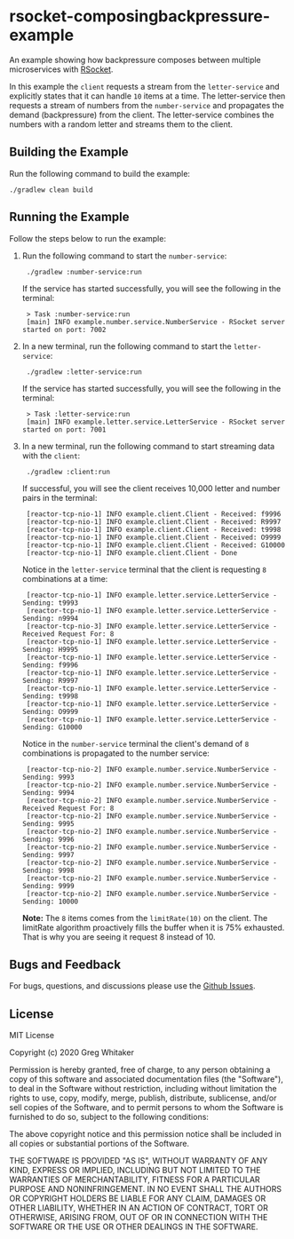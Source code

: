 # rsocket-composingbackpressure-example
An example showing how backpressure composes between multiple microservices with [RSocket](http://rsocket.io).

In this example the `client` requests a stream from the `letter-service` and explicitly states that it can handle `10` items at a time.
The letter-service then requests a stream of numbers from the `number-service` and propagates the demand (backpressure) from the client. The letter-service
combines the numbers with a random letter and streams them to the client.

## Building the Example
Run the following command to build the example:

    ./gradlew clean build
    
## Running the Example
Follow the steps below to run the example:

1. Run the following command to start the `number-service`:

        ./gradlew :number-service:run
        
    If the service has started successfully, you will see the following in the terminal:
    
        > Task :number-service:run
        [main] INFO example.number.service.NumberService - RSocket server started on port: 7002
        
2. In a new terminal, run the following command to start the `letter-service`:

        ./gradlew :letter-service:run
        
    If the service has started successfully, you will see the following in the terminal:
    
        > Task :letter-service:run
        [main] INFO example.letter.service.LetterService - RSocket server started on port: 7001
        
3. In a new terminal, run the following command to start streaming data with the `client`:

        ./gradlew :client:run
        
    If successful, you will see the client receives 10,000 letter and number pairs in the terminal:
    
        [reactor-tcp-nio-1] INFO example.client.Client - Received: f9996
        [reactor-tcp-nio-1] INFO example.client.Client - Received: R9997
        [reactor-tcp-nio-1] INFO example.client.Client - Received: t9998
        [reactor-tcp-nio-1] INFO example.client.Client - Received: O9999
        [reactor-tcp-nio-1] INFO example.client.Client - Received: G10000
        [reactor-tcp-nio-1] INFO example.client.Client - Done
        
    Notice in the `letter-service` terminal that the client is requesting `8` combinations at a time:
    
        [reactor-tcp-nio-1] INFO example.letter.service.LetterService - Sending: t9993
        [reactor-tcp-nio-1] INFO example.letter.service.LetterService - Sending: n9994
        [reactor-tcp-nio-3] INFO example.letter.service.LetterService - Received Request For: 8
        [reactor-tcp-nio-1] INFO example.letter.service.LetterService - Sending: H9995
        [reactor-tcp-nio-1] INFO example.letter.service.LetterService - Sending: f9996
        [reactor-tcp-nio-1] INFO example.letter.service.LetterService - Sending: R9997
        [reactor-tcp-nio-1] INFO example.letter.service.LetterService - Sending: t9998
        [reactor-tcp-nio-1] INFO example.letter.service.LetterService - Sending: O9999
        [reactor-tcp-nio-1] INFO example.letter.service.LetterService - Sending: G10000
        
    Notice in the `number-service` terminal the client's demand of `8` combinations is propagated to the number service:
    
        [reactor-tcp-nio-2] INFO example.number.service.NumberService - Sending: 9993
        [reactor-tcp-nio-2] INFO example.number.service.NumberService - Sending: 9994
        [reactor-tcp-nio-2] INFO example.number.service.NumberService - Received Request For: 8
        [reactor-tcp-nio-2] INFO example.number.service.NumberService - Sending: 9995
        [reactor-tcp-nio-2] INFO example.number.service.NumberService - Sending: 9996
        [reactor-tcp-nio-2] INFO example.number.service.NumberService - Sending: 9997
        [reactor-tcp-nio-2] INFO example.number.service.NumberService - Sending: 9998
        [reactor-tcp-nio-2] INFO example.number.service.NumberService - Sending: 9999
        [reactor-tcp-nio-2] INFO example.number.service.NumberService - Sending: 10000
        
    **Note:** The `8` items comes from the `limitRate(10)` on the client. The limitRate algorithm proactively fills the buffer when it is 75% exhausted. That is why you are seeing it request 8 instead of 10.
        
## Bugs and Feedback
For bugs, questions, and discussions please use the [Github Issues](https://github.com/gregwhitaker/rsocket-composingbackpressure-example/issues).

## License
MIT License

Copyright (c) 2020 Greg Whitaker

Permission is hereby granted, free of charge, to any person obtaining a copy
of this software and associated documentation files (the "Software"), to deal
in the Software without restriction, including without limitation the rights
to use, copy, modify, merge, publish, distribute, sublicense, and/or sell
copies of the Software, and to permit persons to whom the Software is
furnished to do so, subject to the following conditions:

The above copyright notice and this permission notice shall be included in all
copies or substantial portions of the Software.

THE SOFTWARE IS PROVIDED "AS IS", WITHOUT WARRANTY OF ANY KIND, EXPRESS OR
IMPLIED, INCLUDING BUT NOT LIMITED TO THE WARRANTIES OF MERCHANTABILITY,
FITNESS FOR A PARTICULAR PURPOSE AND NONINFRINGEMENT. IN NO EVENT SHALL THE
AUTHORS OR COPYRIGHT HOLDERS BE LIABLE FOR ANY CLAIM, DAMAGES OR OTHER
LIABILITY, WHETHER IN AN ACTION OF CONTRACT, TORT OR OTHERWISE, ARISING FROM,
OUT OF OR IN CONNECTION WITH THE SOFTWARE OR THE USE OR OTHER DEALINGS IN THE
SOFTWARE.